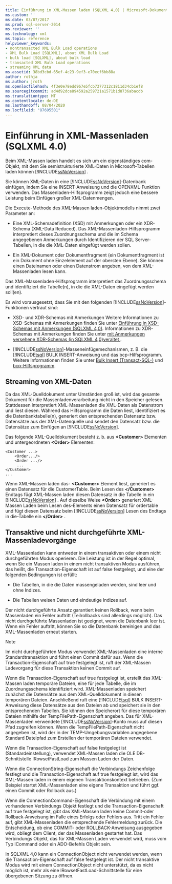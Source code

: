 ```yaml
---
title: Einführung in XML-Massen laden (SQLXML 4,0) | Microsoft-Dokumentation
ms.custom: ''
ms.date: 03/07/2017
ms.prod: sql-server-2014
ms.reviewer: ''
ms.technology: xml
ms.topic: reference
helpviewer_keywords:
- nontransacted XML Bulk Load operations
- XML Bulk Load [SQLXML], about XML Bulk Load
- bulk load [SQLXML], about bulk load
- transacted XML Bulk Load operations
- streaming XML data
ms.assetid: 38bd3cbd-65ef-4c23-9ef3-e70ecf6bb88a
author: rothja
ms.author: jroth
ms.openlocfilehash: 4f3e0e78edd967e5fcb7377312c1811d34cb1ef8
ms.sourcegitcommit: ad4d92dce894592a259721a1571b1d8736abacdb
ms.translationtype: MT
ms.contentlocale: de-DE
ms.lasthandoff: 08/04/2020
ms.locfileid: "87695501"
---
```

# <a name="introduction-to-xml-bulk-load-sqlxml-40"></a>Einführung in XML-Massenladen (SQLXML 4.0)
  Beim XML-Massen laden handelt es sich um ein eigenständiges com-Objekt, mit dem Sie semistrukturierte XML-Daten in Microsoft-Tabellen laden können [!INCLUDE[ssNoVersion](../../../includes/ssnoversion-md.md)] .  
  
 Sie können XML-Daten in eine [!INCLUDE[ssNoVersion](../../../includes/ssnoversion-md.md)]-Datenbank einfügen, indem Sie eine INSERT-Anweisung und die OPENXML-Funktion verwenden. Das Massenladen-Hilfsprogramm zeigt jedoch eine bessere Leistung beim Einfügen großer XML-Datenmengen.  
  
 Die Execute-Methode des XML-Massen laden-Objektmodells nimmt zwei Parameter an:  
  
-   Eine XML-Schemadefinition (XSD) mit Anmerkungen oder ein XDR-Schema (XML-Data Reduced). Das XML-Massenladen-Hilfsprogramm interpretiert dieses Zuordnungsschema und die im Schema angegebenen Anmerkungen durch Identifizieren der SQL Server-Tabellen, in die die XML-Daten eingefügt werden sollen.  
  
-   Ein XML-Dokument oder Dokumentfragment (ein Dokumentfragment ist ein Dokument ohne Einzelelement auf der obersten Ebene). Sie können einen Dateinamen oder einen Datenstrom angeben, von dem XML-Massenladen lesen kann.  
  
 Das XML-Massenladen-Hilfsprogramm interpretiert das Zuordnungsschema und identifiziert die Tabelle(n), in die die XML-Daten eingefügt werden soll(en).  
  
 Es wird vorausgesetzt, dass Sie mit den folgenden [!INCLUDE[ssNoVersion](../../../includes/ssnoversion-md.md)]-Funktionen vertraut sind:  
  
-   XSD- und XDR-Schemas mit Anmerkungen Weitere Informationen zu XSD-Schemas mit Anmerkungen finden Sie unter [Einführung in XSD-Schemas mit Anmerkungen &#40;SQLXML 4,0&#41;](../../sqlxml/annotated-xsd-schemas/introduction-to-annotated-xsd-schemas-sqlxml-4-0.md). Informationen zu XDR-Schemas mit Anmerkungen finden Sie unter [mit Anmerkungen versehene XDR-Schemas &#40;in SQLXML 4,0&#41;veraltet ](../../sqlxml/annotated-xsd-schemas/annotated-xdr-schemas-deprecated-in-sqlxml-4-0.md).  
  
-   [!INCLUDE[ssNoVersion](../../../includes/ssnoversion-md.md)]-Masseneinfügemechanismen, z. B. die [!INCLUDE[tsql](../../../includes/tsql-md.md)] BULK INSERT-Anweisung und das bcp-Hilfsprogramm. Weitere Informationen finden Sie unter [Bulk Insert &#40;Transact-SQL-&#41;](/sql/t-sql/statements/bulk-insert-transact-sql) und [bcp-Hilfsprogramm](../../../tools/bcp-utility.md).  
  
## <a name="streaming-of-xml-data"></a>Streaming von XML-Daten  
 Da das XML-Quelldokument unter Umständen groß ist, wird das gesamte Dokument für die Massenladenverarbeitung nicht in den Speicher gelesen. Stattdessen interpretiert XML-Massenladen die XML-Daten als Datenstrom und liest diesen. Während das Hilfsprogramm die Daten liest, identifiziert es die Datenbanktabelle(n), generiert den entsprechenden Datensatz bzw. Datensätze aus der XML-Datenquelle und sendet den Datensatz bzw. die Datensätze zum Einfügen an [!INCLUDE[ssNoVersion](../../../includes/ssnoversion-md.md)].  
  
 Das folgende XML-Quelldokument besteht z. b. aus **\<Customer>** Elementen und untergeordneten **\<Order>** Elementen:  
  
```  
<Customer ...>  
    <Order.../>  
    <Order .../>  
     ...  
</Customer>  
...  
```  
  
 Wenn XML-Massen laden das- **\<Customer>** Element liest, generiert es einen Datensatz für die CustomerTable. Beim Lesen des **\</Customer>** Endtags fügt XML-Massen laden diesen Datensatz in die Tabelle in ein [!INCLUDE[ssNoVersion](../../../includes/ssnoversion-md.md)] . Auf dieselbe Weise **\<Order>** generiert XML-Massen Laden beim Lesen des-Elements einen Datensatz für ordertable und fügt diesen Datensatz beim [!INCLUDE[ssNoVersion](../../../includes/ssnoversion-md.md)] Lesen des Endtags in die-Tabelle ein **\</Order>** .  
  
## <a name="transacted-and-nontransacted-xml-bulk-load-operations"></a>Transaktive und nicht durchgeführte XML-Massenladevorgänge  
 XML-Massenladen kann entweder in einem transaktiven oder einem nicht durchgeführten Modus operieren. Die Leistung ist in der Regel optimal, wenn Sie ein Massen laden in einem nicht transaktiven Modus ausführen, das heißt, die Transaction-Eigenschaft ist auf false festgelegt, und eine der folgenden Bedingungen ist erfüllt:  
  
-   Die Tabellen, in die die Daten massengeladen werden, sind leer und ohne Indizes.  
  
-   Die Tabellen weisen Daten und eindeutige Indizes auf.  
  
 Der nicht durchgeführte Ansatz garantiert keinen Rollback, wenn beim Massenladen ein Fehler auftritt (Teilrollbacks sind allerdings möglich). Das nicht durchgeführte Massenladen ist geeignet, wenn die Datenbank leer ist. Wenn ein Fehler auftritt, können Sie so die Datenbank bereinigen und das XML-Massenladen erneut starten.  
  
> [!NOTE]  
>  Im nicht durchgeführten Modus verwendet XML-Massenladen eine interne Standardtransaktion und führt einen Commit dafür aus. Wenn die Transaction-Eigenschaft auf true festgelegt ist, ruft der XML-Massen Ladevorgang für diese Transaktion keinen Commit auf.  
  
 Wenn die Transaction-Eigenschaft auf true festgelegt ist, erstellt das XML-Massen laden temporäre Dateien, eine für jede Tabelle, die im Zuordnungsschema identifiziert wird. XML-Massenladen speichert zunächst die Datensätze aus dem XML-Quelldokument in diesen temporären Dateien. Anschließend ruft eine [!INCLUDE[tsql](../../../includes/tsql-md.md)] BULK INSERT-Anweisung diese Datensätze aus den Dateien ab und speichert sie in den entsprechenden Tabellen. Sie können den Speicherort für diese temporären Dateien mithilfe der TempFilePath-Eigenschaft angeben. Das für XML-Massenladen verwendete [!INCLUDE[ssNoVersion](../../../includes/ssnoversion-md.md)]-Konto muss auf diesen Pfad zugreifen können. Wenn die TempFilePath-Eigenschaft nicht angegeben ist, wird der in der TEMP-Umgebungsvariablen angegebene Standard Dateipfad zum Erstellen der temporären Dateien verwendet.  
  
 Wenn die Transaction-Eigenschaft auf false festgelegt ist (Standardeinstellung), verwendet XML-Massen laden die OLE DB-Schnittstelle IRowsetFastLoad zum Massen Laden der Daten.  
  
 Wenn die ConnectionString-Eigenschaft die Verbindungs Zeichenfolge festlegt und die Transaction-Eigenschaft auf true festgelegt ist, wird das XML-Massen laden in einem eigenen Transaktionskontext betrieben. (Zum Beispiel startet XML-Massenladen eine eigene Transaktion und führt ggf. einen Commit oder Rollback aus.)  
  
 Wenn die ConnectionCommand-Eigenschaft die Verbindung mit einem vorhandenen Verbindungs Objekt festlegt und die Transaction-Eigenschaft auf true festgelegt ist, gibt das XML-Massen laden keine Commit-oder Rollback-Anweisung im Falle eines Erfolgs oder Fehlers aus. Tritt ein Fehler auf, gibt XML-Massenladen die entsprechende Fehlermeldung zurück. Die Entscheidung, ob eine COMMIT- oder ROLLBACK-Anweisung ausgegeben wird, obliegt dem Client, der das Massenladen gestartet hat. Das Verbindungs Objekt, das für XML-Massen Laden verwendet wird, muss vom Typ ICommand oder ein ADO-Befehls Objekt sein.  
  
 In SQLXML 4,0 kann ein ConnectionObject nicht verwendet werden, wenn die Transaction-Eigenschaft auf false festgelegt ist. Der nicht transaktive Modus wird mit einem ConnectionObject nicht unterstützt, da es nicht möglich ist, mehr als eine IRowsetFastLoad-Schnittstelle für eine übergebenen Sitzung zu öffnen.  
  
  
